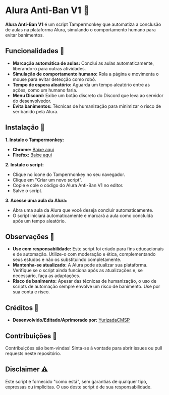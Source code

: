 # Alura Anti-Ban V1 🚀

**Alura Anti-Ban V1** é um script Tampermonkey que automatiza a conclusão de aulas na plataforma Alura, simulando o comportamento humano para evitar banimentos. 

## Funcionalidades 🤖

* **Marcação automática de aulas:**  Conclui as aulas automaticamente, liberando-o para outras atividades.
* **Simulação de comportamento humano:**  Rola a página e movimenta o mouse para evitar detecção como robô.
* **Tempo de espera aleatório:**  Aguarda um tempo aleatório entre as ações, como um humano faria.
* **Menu Discord:**  Exibe um botão discreto do Discord que leva ao servidor do desenvolvedor.
* **Evita banimentos:**  Técnicas de humanização para minimizar o risco de ser banido pela Alura.

## Instalação 🔧

**1. Instale o Tampermonkey:**

* **Chrome:** [Baixe aqui](https://chrome.google.com/webstore/detail/tampermonkey/dhdgffkkebhmkfjojejmpbldmpobfkfo)
* **Firefox:** [Baixe aqui](https://addons.mozilla.org/pt-BR/firefox/addon/tampermonkey/)

**2. Instale o script:**

* Clique no ícone do Tampermonkey no seu navegador.
* Clique em "Criar um novo script".
* Copie e cole o código do Alura Anti-Ban V1 no editor.
* Salve o script.

**3. Acesse uma aula da Alura:**

* Abra uma aula da Alura que você deseja concluir automaticamente.
* O script iniciará automaticamente e marcará a aula como concluída após um tempo aleatório.

## Observações 👀

* **Use com responsabilidade:**  Este script foi criado para fins educacionais e de automação. Utilize-o com moderação e ética, complementando seus estudos e não os substituindo completamente.
* **Mantenha-se atualizado:** A Alura pode atualizar sua plataforma. Verifique se o script ainda funciona após as atualizações e, se necessário, faça as adaptações.
* **Risco de banimento:** Apesar das técnicas de humanização, o uso de scripts de automação sempre envolve um risco de banimento. Use por sua conta e risco.

## Créditos 🙏

* **Desenvolvido/Editado/Aprimorado por:** [YurizadaCMSP](https://discord.gg/PlatformDestroyer)

## Contribuições 🤝

Contribuições são bem-vindas! Sinta-se à vontade para abrir issues ou pull requests neste repositório.

## Disclaimer ⚠️

Este script é fornecido "como está", sem garantias de qualquer tipo, expressas ou implícitas. O uso deste script é de sua responsabilidade.
